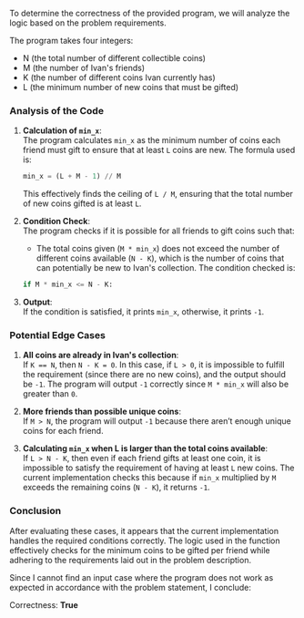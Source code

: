 To determine the correctness of the provided program, we will analyze the logic based on the problem requirements.

The program takes four integers: 
- N (the total number of different collectible coins)
- M (the number of Ivan's friends)
- K (the number of different coins Ivan currently has)
- L (the minimum number of new coins that must be gifted)

### Analysis of the Code

1. **Calculation of `min_x`**:  
   The program calculates `min_x` as the minimum number of coins each friend must gift to ensure that at least `L` coins are new. The formula used is:
   ```python
   min_x = (L + M - 1) // M
   ```
   This effectively finds the ceiling of `L / M`, ensuring that the total number of new coins gifted is at least `L`.

2. **Condition Check**:  
   The program checks if it is possible for all friends to gift coins such that:
   - The total coins given (`M * min_x`) does not exceed the number of different coins available (`N - K`), which is the number of coins that can potentially be new to Ivan's collection.
   The condition checked is:
   ```python
   if M * min_x <= N - K:
   ```

3. **Output**:  
   If the condition is satisfied, it prints `min_x`, otherwise, it prints `-1`.

### Potential Edge Cases

1. **All coins are already in Ivan's collection**:  
   If `K == N`, then `N - K = 0`. In this case, if `L > 0`, it is impossible to fulfill the requirement (since there are no new coins), and the output should be `-1`. The program will output `-1` correctly since `M * min_x` will also be greater than `0`.

2. **More friends than possible unique coins**:  
   If `M > N`, the program will output `-1` because there aren’t enough unique coins for each friend. 

3. **Calculating `min_x` when L is larger than the total coins available**:  
   If `L > N - K`, then even if each friend gifts at least one coin, it is impossible to satisfy the requirement of having at least `L` new coins. The current implementation checks this because if `min_x` multiplied by `M` exceeds the remaining coins (`N - K`), it returns `-1`.

### Conclusion

After evaluating these cases, it appears that the current implementation handles the required conditions correctly. The logic used in the function effectively checks for the minimum coins to be gifted per friend while adhering to the requirements laid out in the problem description.

Since I cannot find an input case where the program does not work as expected in accordance with the problem statement, I conclude:

Correctness: **True**